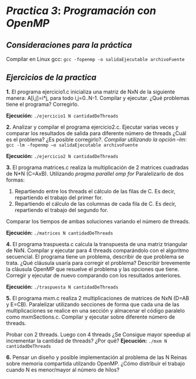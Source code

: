# ***Practica 3***: *Programación con OpenMP*

## ***Consideraciones para la práctica***

Compilar en Linux gcc:
``gcc -fopenmp -o salidaEjecutable archivoFuente``

## ***Ejercicios de la practica***

**1.** El programa ejercicio1.c inicializa una matriz de NxN de la siguiente manera: A[i,j]=i*j, para todo i,j=0..N-1. Compilar y ejecutar. ¿Qué problemas tiene el programa? Corregirlo.

**Ejecución:** ``./ejercicio1 N cantidadDeThreads``

**2.** Analizar y compilar el programa ejercicio2.c. Ejecutar varias veces y comparar los resultados de salida para diferente número de threads ¿Cuál es el problema? ¿Es posible corregirlo?.
*Compilar utilizando la opción –lm:*
  ``gcc -lm -fopenmp –o salidaEjecutable archivoFuente``

**Ejecución:** ``./ejercicio2 N cantidadDeThreads``

**3.** El programa matrices.c realiza la multiplicación de 2 matrices cuadradas de N*N (C=AxB). 
Utilizando *pragma parallel omp for* Paralelizarlo de dos formas:
1. Repartiendo entre los threads el cálculo de las filas de C. Es decir, repartiendo el trabajo del primer for.
2. Repartiendo el cálculo de las columnas de cada fila de C. Es decir, repartiendo el trabajo del segundo for.

Comparar los tiempos de ambas soluciones variando el número de threads.

**Ejecución:** ``./matrices N cantidadDeThreads``

**4.** El programa traspuesta.c calcula la transpuesta de una matriz triangular de NxN. Compilar y ejecutar para 4 threads comparándolo con el algoritmo secuencial.
El programa tiene un problema, describir de que problema se trata. ¿Qué cláusula usaría para corregir el problema? Describir brevemente la cláusula OpenMP que resuelve el problema y las opciones que tiene. Corregir y ejecutar de nuevo comparando con los resultados anteriores.

**Ejecución:** ``./traspuesta N cantidadDeThreads``

**5.** El programa mxm.c realiza 2 multiplicaciones de matrices de NxN (D=AB y E=CB). Paralelizar utilizando secciones de forma que cada una de las multiplicaciones se realice en una sección y almacenar el código paralelo como mxmSections.c. Compilar y ejecutar sobre diferente número de threads.

Probar con 2 threads. Luego con 4 threads ¿Se Consigue mayor speedup al incrementar la cantidad de threads? ¿Por qué?
**Ejecución:** ``./mxm N cantidadDeThreads``

**6.** Pensar un diseño y posible implementación al problema de las N Reinas sobre memoria compartida utilzando OpenMP. ¿Cómo distribuir el trabajo cuando N es menor/mayor al número de hilos?